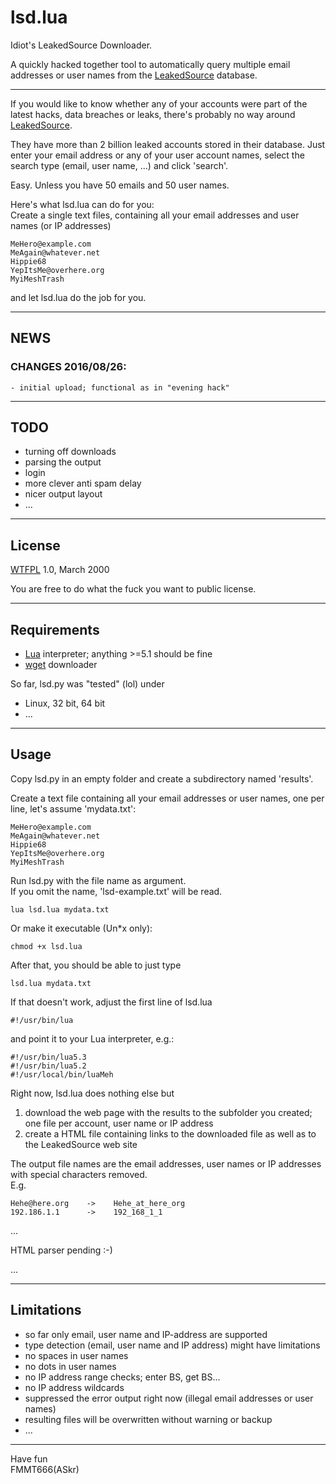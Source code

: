 lsd.lua
=======

Idiot's LeakedSource Downloader.

A quickly hacked together tool to automatically query multiple
email addresses or user names from the [LeakedSource][1] database.

---

If you would like to know whether any of your accounts were part of the latest
hacks, data breaches or leaks, there's probably no way around [LeakedSource][1].

They have more than 2 billion leaked accounts stored in their database.
Just enter your email address or any of your user account names, select the
search type (email, user name, ...) and click 'search'.

Easy. Unless you have 50 emails and 50 user names.

Here's what lsd.lua can do for you:  
Create a single text files, containing all your email addresses and user names
(or IP addresses)

    MeHero@example.com
    MeAgain@whatever.net
    Hippie68
    YepItsMe@overhere.org
    MyiMeshTrash

and let lsd.lua do the job for you.  


---
## NEWS

### CHANGES 2016/08/26:

    - initial upload; functional as in "evening hack"


---
## TODO

  - turning off downloads
  - parsing the output
  - login
  - more clever anti spam delay
  - nicer output layout
  - ...


---
## License

[WTFPL][4] 1.0, March 2000

You are free to do what the fuck you want to public license.


---
## Requirements

  - [Lua][2] interpreter; anything >=5.1 should be fine
  - [wget][3] downloader


So far, lsd.py was "tested" (lol) under

  - Linux, 32 bit, 64 bit
  - ...

---
## Usage

  Copy lsd.py in an empty folder and create a subdirectory named 'results'.

  Create a text file containing all your email addresses or user names, one per line, let's
  assume 'mydata.txt':

    MeHero@example.com
    MeAgain@whatever.net
    Hippie68
    YepItsMe@overhere.org
    MyiMeshTrash

  Run lsd.py with the file name as argument.  
  If you omit the name, 'lsd-example.txt' will be read.  
  
    lua lsd.lua mydata.txt

  Or make it executable (Un*x only):

    chmod +x lsd.lua

  After that, you should be able to just type

    lsd.lua mydata.txt
  
  If that doesn't work, adjust the first line of lsd.lua

    #!/usr/bin/lua

  and point it to your Lua interpreter, e.g.:
  
    #!/usr/bin/lua5.3
    #!/usr/bin/lua5.2
    #!/usr/local/bin/luaMeh

  Right now, lsd.lua does nothing else but

  1) download the web page with the results to the subfolder you created; one file per account, user name or IP address
  2) create a HTML file containing links to the downloaded file as well as to the LeakedSource web site

  The output file names are the email addresses, user names or IP addresses with special characters removed.  
  E.g.

    Hehe@here.org    ->    Hehe_at_here_org
    192.186.1.1      ->    192_168_1_1

  ...
  
  HTML parser pending :-)

  ...

---
## Limitations

  - so far only email, user name and IP-address are supported
  - type detection (email, user name and IP address) might have limitations
  - no spaces in user names
  - no dots in user names
  - no IP address range checks; enter BS, get BS...
  - no IP address wildcards
  - suppressed the error output right now (illegal email addresses or user names)
  - resulting files will be overwritten without warning or backup
  - ...


---
Have fun  
FMMT666(ASkr)  



[1]: https://www.leakedsource.com
[2]: https://www.lua.org
[3]: https://www.gnu.org/software/wget
[4]: https://en.wikipedia.org/wiki/WTFPL

